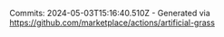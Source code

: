 Commits: 2024-05-03T15:16:40.510Z - Generated via https://github.com/marketplace/actions/artificial-grass
<br>
